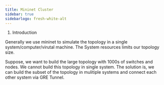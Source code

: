 ```yaml
---
title: Mininet Cluster
sidebar: true
sidebarlogo: fresh-white-alt
---
```


1. Introduction

Generally we use mininet to simulate the topology in a single system/computer/virutal machine. The System resources limits our topology size.

Suppose, we want to build the large topology with 1000s of switches and nodes. We cannot build this topology in single system. The solution is, we can build the subset of the topology in mulitiple systems and connect each other system via GRE Tunnel.
